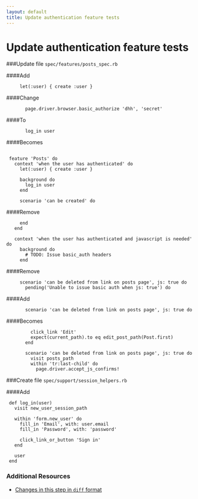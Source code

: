 ```yaml
---
layout: default
title: Update authentication feature tests
---
```


<h1 id="main">Update authentication feature tests</h1>

###Update file `spec/features/posts_spec.rb`

####Add
```
     let(:user) { create :user }
```


####Change
```
       page.driver.browser.basic_authorize 'dhh', 'secret'
```


####To
```
       log_in user
```


####Becomes
```
 
 feature 'Posts' do
   context 'when the user has authenticated' do
     let(:user) { create :user }
 
     background do
       log_in user
     end
 
     scenario 'can be created' do

```


####Remove
```
     end
   end
 
   context 'when the user has authenticated and javascript is needed' do
     background do
       # TODO: Issue basic_auth headers
     end
```


####Remove
```
     scenario 'can be deleted from link on posts page', js: true do
       pending('Unable to issue basic auth when js: true') do
```


####Add
```
       scenario 'can be deleted from link on posts page', js: true do
```


####Becomes
```
         click_link 'Edit'
         expect(current_path).to eq edit_post_path(Post.first)
       end
 
       scenario 'can be deleted from link on posts page', js: true do
         visit posts_path
         within 'tr:last-child' do
           page.driver.accept_js_confirms!

```


###Create file `spec/support/session_helpers.rb`

####Add
```
 def log_in(user)
   visit new_user_session_path
 
   within 'form.new_user' do
     fill_in 'Email', with: user.email
     fill_in 'Password', with: 'password'
 
     click_link_or_button 'Sign in'
   end
 
   user
 end
```



### Additional Resources

* [Changes in this step in `diff` format](https://github.com/software-academy/devise_bdd/commit/752ca264bd674b2c70abd3cd832a4c1a06d24964)

